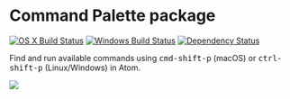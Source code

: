 # Command Palette package
[![OS X Build Status](https://travis-ci.org/atom/command-palette.svg?branch=master)](https://travis-ci.org/atom/command-palette) [![Windows Build Status](https://ci.appveyor.com/api/projects/status/jqgwetayr0enorun/branch/master?svg=true)](https://ci.appveyor.com/project/Atom/command-palette/branch/master) [![Dependency Status](https://david-dm.org/atom/command-palette.svg)](https://david-dm.org/atom/command-palette)

Find and run available commands using <kbd>cmd-shift-p</kbd> (macOS) or <kbd>ctrl-shift-p</kbd> (Linux/Windows) in Atom.

![](https://f.cloud.github.com/assets/671378/2241354/2908b768-9ccd-11e3-9da1-a11753c0495d.png)
